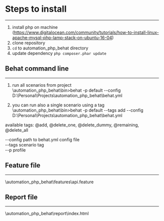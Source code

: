 # Steps to install
------------------

1) install php on machine <br />
  (https://www.digitalocean.com/community/tutorials/how-to-install-linux-apache-mysql-php-lamp-stack-on-ubuntu-16-04)
2) clone repository
3) `cd` to automation_php_behat directory
4) update dependency `php composer.phar update`

## Behat command line
---------------------

1) run all scenarios from project <br />
\automation_php_behat\bin>behat -p default --config D:\Personal\Projects\automation_php_behat\behat.yml

2) you can run also a single scenario using a tag <br />
\automation_php_behat\bin>behat -p default --tags add --config D:\Personal\Projects\automation_php_behat\behat.yml <br />

available tags: @add, @delete_one, @delete_dummy, @remaining, @delete_all

--config   path to behat.yml config file <br />
--tags     scenario tag <br />
--p        profile

## Feature file
---------------

\automation_php_behat\features\api.feature

## Report file
---------------

\automation_php_behat\report\index.html
